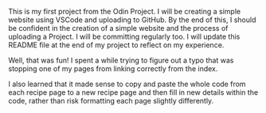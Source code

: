 
This is my first project from the Odin Project. I will be creating a simple website using VSCode and uploading to GitHub. By the end of this, I should be confident in the creation of a simple website and the process of uploading a Project. 
I will be committing regularly too.
I will update this README file at the end of my project to reflect on my experience.

Well, that was fun! I spent a while trying to figure out a typo that was stopping one of my pages from linking correctly from the index. 

I also learned that it made sense to copy and paste the whole code from each recipe page to a new recipe page and then fill in new details within the code, rather than risk formatting each page slightly differently.